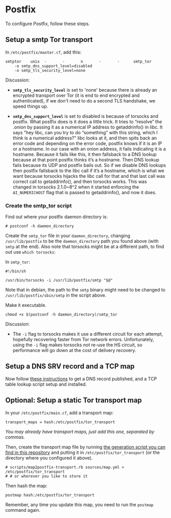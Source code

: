 # Postfix

To configure Postfix, follow these steps.

## Setup a smtp Tor transport

In `/etc/postfix/master.cf`, add this:

    smtptor    unix  -       -       n       -       -      smtp_tor
        -o smtp_dns_support_level=disabled
        -o smtp_tls_security_level=none

Discussion:

* **`smtp_tls_security_level`** is set to 'none' because there is already an
  encrypted transport over Tor (it is end to end encrypted and authenticated),
  if we don't need to do a second TLS handshake, we speed things up.

* **`smtp_dns_support_level`** is set to disabled is because of torsocks and
  postfix. What postfix does is it does a little trick. It tries to “resolve”
  the .onion by passing it as a numerical IP address to getaddrinfo() in libc.
  It says "hey libc, can you try to do “something” with this string, which I
  think is a numerical address?" libc looks at it, and then spits back an
  error code and depending on the error code, postfix knows if it is an IP or
  a hostname. In our case with an onion address, it fails indicating it is a
  hostname. Because it fails like this, it then fallsback to a DNS lookup
  because at that point postfix thinks it’s a hostname. Then DNS lookup fails
  because its UDP and postfix bails out. So if we disable DNS lookups then
  postfix fallsback to the libc call if it’s a hostname, which is what we want
  because torsocks hijacks the libc call for that and that last call was
  correct call to getaddrinfo(), and then torsocks works. This was changed in
  torsocks 2.1.0~8^2 when it started enforcing the `AI_NUMERICHOST` flag that
  is passed to getaddrinfo(), and now it does.

### Create the smtp\_tor script

Find out where your postfix daemon directory is:

    # postconf -h daemon_directory

Create the `smtp_tor` file in your `daemon_directory`, changing
`/usr/lib/postfix` to be the `daemon_directory` path you found above (with
`smtp` at the end). Also note that torsocks might be at a different path, to
find out use `which torsocks`:

In `smtp_tor`:

    #!/bin/sh

    /usr/bin/torsocks -i /usr/lib/postfix/smtp "$@"

Note that in debian, the path to the `smtp` binary might need to be changed
to `/usr/lib/postfix/sbin/smtp` in the script above.

Make it executable.

    chmod +x $(postconf -h daemon_directory)/smtp_tor

Discussion:

* The `-i` flag to torsocks makes it use a different circuit for each attempt,
  hopefully recovering faster from Tor network errors. Unfortunately, using
  the `-i` flag makes torsocks *not* re-use the HS circuit, so performance
  will go down at the cost of delivery recovery.

## Setup a DNS SRV record and a TCP map

Now follow [these instructions](SRV.md) to get a DNS record published, and a
TCP table lookup script setup and installed.

## Optional: Setup a static Tor transport map

In your `/etc/postfix/main.cf`, add a transport map:

    transport_maps = hash:/etc/postfix/tor_transport

*You may already have transport maps, just add this one, separated by commas.*

Then, create the transport map file by running [the generation script you can find
in this repository](scripts/map2postfix-transport.rb) and putting it in
`/etc/postfix/tor_transport` (or the directory where you configured it above).

    # scripts/map2postfix-transport.rb sources/map.yml > /etc/postfix/tor_transport
    # # or wherever you like to store it

Then hash the map:

    postmap hash:/etc/postfix/tor_transport

Remember, any time you update this map, you need to run the `postmap` command
again.
